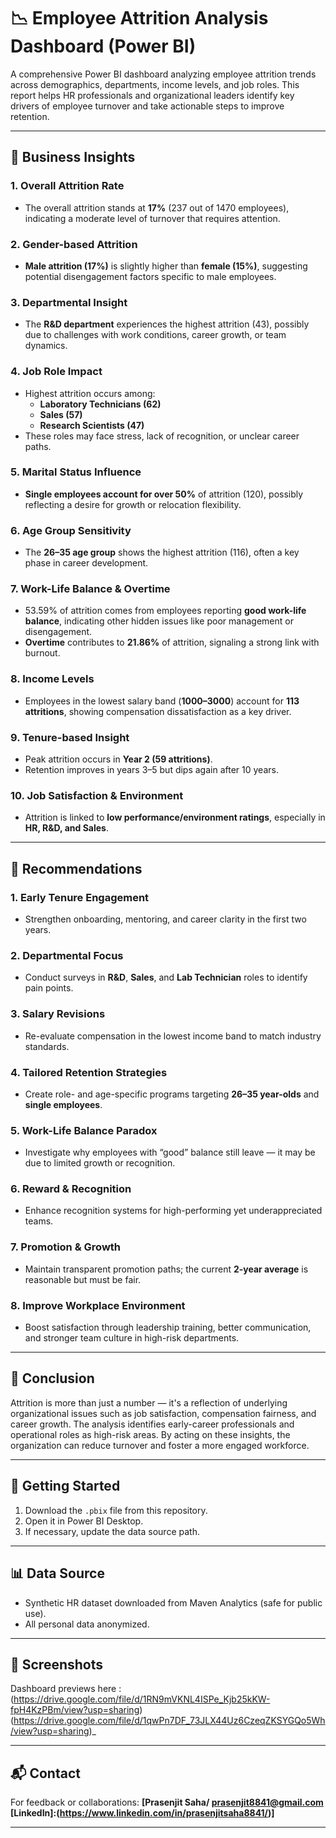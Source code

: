 # 📉 Employee Attrition Analysis Dashboard (Power BI)

A comprehensive Power BI dashboard analyzing employee attrition trends across demographics, departments, income levels, and job roles. This report helps HR professionals and organizational leaders identify key drivers of employee turnover and take actionable steps to improve retention.

---

## 🚀 Business Insights

### 1. Overall Attrition Rate
- The overall attrition stands at **17%** (237 out of 1470 employees), indicating a moderate level of turnover that requires attention.

### 2. Gender-based Attrition
- **Male attrition (17%)** is slightly higher than **female (15%)**, suggesting potential disengagement factors specific to male employees.

### 3. Departmental Insight
- The **R&D department** experiences the highest attrition (43), possibly due to challenges with work conditions, career growth, or team dynamics.

### 4. Job Role Impact
- Highest attrition occurs among:
  - **Laboratory Technicians (62)**
  - **Sales (57)**
  - **Research Scientists (47)**
- These roles may face stress, lack of recognition, or unclear career paths.

### 5. Marital Status Influence
- **Single employees account for over 50%** of attrition (120), possibly reflecting a desire for growth or relocation flexibility.

### 6. Age Group Sensitivity
- The **26–35 age group** shows the highest attrition (116), often a key phase in career development.

### 7. Work-Life Balance & Overtime
- 53.59% of attrition comes from employees reporting **good work-life balance**, indicating other hidden issues like poor management or disengagement.
- **Overtime** contributes to **21.86%** of attrition, signaling a strong link with burnout.

### 8. Income Levels
- Employees in the lowest salary band (**1000–3000**) account for **113 attritions**, showing compensation dissatisfaction as a key driver.

### 9. Tenure-based Insight
- Peak attrition occurs in **Year 2 (59 attritions)**.
- Retention improves in years 3–5 but dips again after 10 years.

### 10. Job Satisfaction & Environment
- Attrition is linked to **low performance/environment ratings**, especially in **HR, R&D, and Sales**.

---

## 🎯 Recommendations

### 1. Early Tenure Engagement
- Strengthen onboarding, mentoring, and career clarity in the first two years.

### 2. Departmental Focus
- Conduct surveys in **R&D**, **Sales**, and **Lab Technician** roles to identify pain points.

### 3. Salary Revisions
- Re-evaluate compensation in the lowest income band to match industry standards.

### 4. Tailored Retention Strategies
- Create role- and age-specific programs targeting **26–35 year-olds** and **single employees**.

### 5. Work-Life Balance Paradox
- Investigate why employees with “good” balance still leave — it may be due to limited growth or recognition.

### 6. Reward & Recognition
- Enhance recognition systems for high-performing yet underappreciated teams.

### 7. Promotion & Growth
- Maintain transparent promotion paths; the current **2-year average** is reasonable but must be fair.

### 8. Improve Workplace Environment
- Boost satisfaction through leadership training, better communication, and stronger team culture in high-risk departments.

---

## 🧠 Conclusion

Attrition is more than just a number — it's a reflection of underlying organizational issues such as job satisfaction, compensation fairness, and career growth. The analysis identifies early-career professionals and operational roles as high-risk areas. By acting on these insights, the organization can reduce turnover and foster a more engaged workforce.

---

## 📁 Getting Started

1. Download the `.pbix` file from this repository.
2. Open it in Power BI Desktop.
3. If necessary, update the data source path.

---

## 📊 Data Source

- Synthetic HR dataset downloaded from Maven Analytics (safe for public use).
- All personal data anonymized.

---

## 📸 Screenshots

Dashboard previews here :
(https://drive.google.com/file/d/1RN9mVKNL4ISPe_Kjb25kKW-fpH4KzPBm/view?usp=sharing)
(https://drive.google.com/file/d/1qwPn7DF_73JLX44Uz6CzeqZKSYGQo5Wh/view?usp=sharing)_

---

## 📬 Contact

For feedback or collaborations: **[Prasenjit Saha/ prasenjit8841@gmail.com 
[LinkedIn]:(https://www.linkedin.com/in/prasenjitsaha8841/)]**

---
